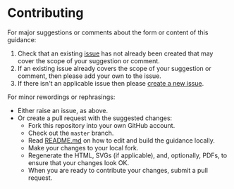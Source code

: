 # Contributing

For major suggestions or comments about the form or content of this guidance:

1. Check that an existing [issue](https://github.com/softwaresaved/software-deposit-guidance/issues) has not already been created that may cover the scope of your suggestion or comment. 
2. If an existing issue already covers the scope of your suggestion or comment, then please add your own to the issue.
3. If there isn't an applicable issue then please [create a new issue](https://github.com/softwaresaved/software-deposit-guidance/issues/new).

For minor rewordings or rephrasings:

* Either raise an issue, as above.
* Or create a pull request with the suggested changes:
    - Fork this repository into your own GitHub account.
    - Check out the `master` branch.
    - Read [README.md](./README.md) on how to edit and build the guidance locally.
    - Make your changes to your local fork.
    - Regenerate the HTML, SVGs (if applicable), and, optionally, PDFs, to ensure that your changes look OK.
    - When you are ready to contribute your changes, submit a pull request.
